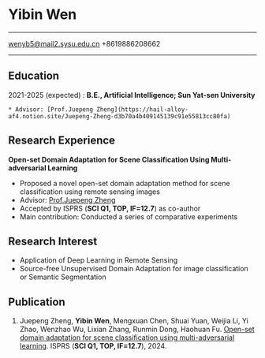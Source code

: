 Yibin Wen
============

-------------------     ----------------------------
wenyb5@mail2.sysu.edu.cn
+8619886208662
-------------------     ----------------------------

Education
---------

2021-2025 (expected)
:   **B.E., Artificial Intelligence; Sun Yat-sen University**

    * Advisor: [Prof.Juepeng Zheng](https://hail-alloy-af4.notion.site/Juepeng-Zheng-d3b70a4b409145139c91e55813cc80fa)

Research Experience
----------

**Open-set Domain Adaptation for Scene Classification Using Multi-adversarial Learning**

- Proposed a novel open-set domain adaptation method for scene classification using remote sensing images
- Advisor: [Prof.Juepeng Zheng](https://hail-alloy-af4.notion.site/Juepeng-Zheng-d3b70a4b409145139c91e55813cc80fa)
- Accepted by ISPRS (**SCI Q1, TOP, IF=12.7**) as co-author
- Main contribution: Conducted a series of comparative experiments


Research Interest
--------------------
- Application of Deep Learning in Remote Sensing
- Source-free Unsupervised Domain Adaptation for image classification or Semantic Segmentation


Publication
----------------------------------------

1. Juepeng Zheng, **Yibin Wen**, Mengxuan Chen, Shuai Yuan, Weijia Li, Yi Zhao, Wenzhao Wu, Lixian Zhang, Runmin Dong, Haohuan Fu. [Open-set domain adaptation for scene classification using multi-adversarial learning](https://doi.org/10.1016/j.isprsjprs.2024.01.015). ISPRS (**SCI Q1, TOP, IF=12.7**), 2024.